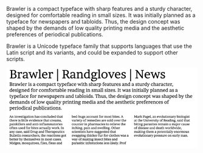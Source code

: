 Brawler is a compact typeface with sharp features and a sturdy character, designed for comfortable reading in small sizes. It was initially planned as a typeface for newspapers and tabloids. Thus, the design concept was shaped by the demands of low quality printing media and the aesthetic preferences of periodical publications.

Brawler is a Unicode typeface family that supports 
languages that use the Latin script and its variants, and 
could be expanded to support other scripts.

![Brawler Font](src/sample.png)